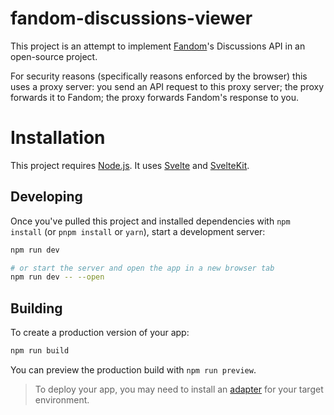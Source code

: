 # fandom-discussions-viewer

This project is an attempt to implement [Fandom](<https://en.wikipedia.org/wiki/Fandom_(website)>)'s Discussions API in an open-source project.

For security reasons (specifically reasons enforced by the browser) this uses a proxy server: you send an API request to this proxy server; the proxy forwards it to Fandom; the proxy forwards Fandom's response to you.

# Installation

This project requires [Node.js](https://nodejs.org). It uses [Svelte](https://svelte.dev/) and [SvelteKit](https://kit.svelte.dev/).

## Developing

Once you've pulled this project and installed dependencies with `npm install` (or `pnpm install` or `yarn`), start a development server:

```bash
npm run dev

# or start the server and open the app in a new browser tab
npm run dev -- --open
```

## Building

To create a production version of your app:

```bash
npm run build
```

You can preview the production build with `npm run preview`.

> To deploy your app, you may need to install an [adapter](https://kit.svelte.dev/docs/adapters) for your target environment.

